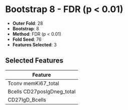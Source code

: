 # Bootstrap 8 - FDR (p < 0.01)

- **Outer Fold**: 28
- **Bootstrap**: 8
- **Method**: FDR (p < 0.01)
- **Fold Seed**: 76
- **Features Selected**: 3

## Selected Features

| Feature |
|---------|
| Tconv memKi67_total |
| Bcells CD27posIgDneg_total |
| CD27IgD_Bcells |
